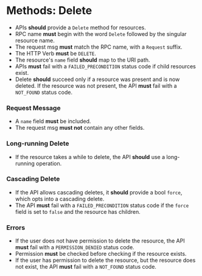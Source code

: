 # Methods: Delete

- APIs **should** provide a `Delete` method for resources.
- RPC name **must** begin with the word `Delete` followed by the singular resource name.
- The request msg **must** match the RPC name, with a `Request` suffix.
- The HTTP Verb **must** be `DELETE`.
- The resource's `name` field **should** map to the URI path.
- APIs **must** fail with a `FAILED_PRECONDITION` status code if child resources exist.
- Delete **should** succeed only if a resource was present and is now deleted. If the resource was not present, the API **must** fail with a `NOT_FOUND` status code.

### Request Message

- A `name` field **must** be included.
- The request msg **must not** contain any other fields.

### Long-running Delete

- If the resource takes a while to delete, the API **should** use a long-running operation.

### Cascading Delete

- If the API allows cascading deletes, it **should** provide a bool `force`, which opts into a cascading delete.
- The API **must** fail with a `FAILED_PRECONDITION` status code if the `force` field is set to `false` and the resource has children.

### Errors

- If the user does not have permission to delete the resource, the API **must** fail with a `PERMISSION_DENIED` status code.
- Permission **must** be checked before checking if the resource exists.
- If the user has permission to delete the resource, but the resource does not exist, the API **must** fail with a `NOT_FOUND` status code.
